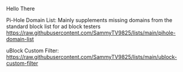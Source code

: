 Hello There

Pi-Hole Domain List: Mainly supplements missing domains from the standard block list for ad block testers<br>
https://raw.githubusercontent.com/SammyTV9825/lists/main/pihole-domain-list<br>

uBlock Custom Filter:<br>
https://raw.githubusercontent.com/SammyTV9825/lists/main/ublock-custom-filter<br>
